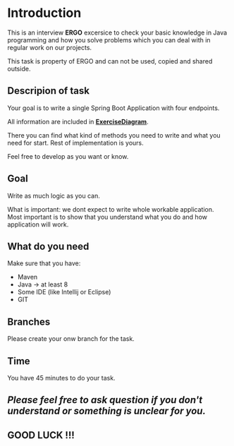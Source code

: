 # Introduction
This is an interview **ERGO** excersice to check your basic knowledge in Java programming 
and how you solve problems which you can deal with in regular 
work on our projects.

This task is property of ERGO and can not be used, copied and shared outside. 

## Descripion of task
Your goal is to write a single Spring Boot Application with four endpoints. 

All information are included in **[ExerciseDiagram][ExerciseDiagram]**.

There you can find what kind of methods you need to write and what you need for start.
Rest of implementation is yours. 

Feel free to develop as you want or know.
## Goal
Write as much logic as you can. 

What is important: we dont expect to write whole workable application.
Most important is to show that you understand what you do and how application will work.

## What do you need
Make sure that you have:
- Maven
- Java -> at least 8
- Some IDE (like Intellij or Eclipse)
- GIT
## Branches
Please create your onw branch for the task.
## Time
You have 45 minutes to do your task.

## _**Please feel free to ask question if you don't understand or something is unclear for you.**_


## **GOOD LUCK !!!**


[ExerciseDiagram]: ExerciseDiagram.jpg